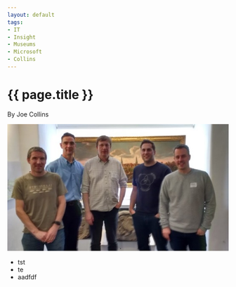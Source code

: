 ```yaml
---
layout: default
tags:
- IT
- Insight
- Museums
- Microsoft
- Collins
---
```

# {{ page.title }}

By Joe Collins

![Shrewsbury Museum](/img/ShrewsburyMuseum.jpg)

* tst
* te
* aadfdf
